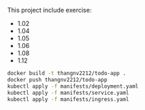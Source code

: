 This project include exercise:
- 1.02
- 1.04
- 1.05
- 1.06
- 1.08
- 1.12

```bash
docker build -t thangnv2212/todo-app .
docker push thangnv2212/todo-app
kubectl apply -f manifests/deployment.yaml
kubectl apply -f manifests/service.yaml
kubectl apply -f manifests/ingress.yaml
```
